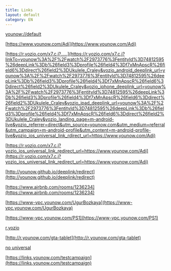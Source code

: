 ```yaml
---
title: Links
layout: default
category: EN
---
```


[younow://default](younow://default)

[https://www.younow.com/Adi](https://www.younow.com/Adi)

[https://r.yozio.com/x7.c.j?.....](https://r.yozio.com/x7.c.j?linkTo=younow%3A%2F%2Fwatch%2F2973776%3FentityId%3D74812595%26deepLink%3Db%26field3%3Dprofile%26field4%3Df7xMnApscR%26field6%3Ddirect%26field2%3DUkulele_Craley&yozio_android_deeplink_url=younow%3A%2F%2Fwatch%2F2973776%3FentityId%3D74812595%26deepLink%3Db%26field3%3Dprofile%26field4%3Df7xMnApscR%26field6%3Ddirect%26field2%3DUkulele_Craley&yozio_iphone_deeplink_url=younow%3A%2F%2Fwatch%2F2973776%3FentityId%3D74812595%26deepLink%3Db%26field3%3Dprofile%26field4%3Df7xMnApscR%26field6%3Ddirect%26field2%3DUkulele_Craley&yozio_ipad_deeplink_url=younow%3A%2F%2Fwatch%2F2973776%3FentityId%3D74812595%26deepLink%3Db%26field3%3Dprofile%26field4%3Df7xMnApscR%26field6%3Ddirect%26field2%3DUkulele_Craley&yozio_landing_page=m-android-live&yozio_referrer=direct&utm_source=younow.com&utm_medium=referral&utm_campaign=m-android-profile&utm_content=m-android-profile-live&yozio_ios_universal_link_rdirect_url=https://www.younow.com/Adi)

[https://r.yozio.com/x7.c.j?yozio_ios_universal_link_redirect_url=https://www.younow.com/Adi](https://r.yozio.com/x7.c.j?yozio_ios_universal_link_redirect_url=https://www.younow.com/Adi)

[http://younow.github.io/deeplink/redirect](http://younow.github.io/deeplink/redirect)

[https://www.airbnb.com/rooms/1236234](https://www.airbnb.com/rooms/1236234)

[https://www-vpc.younow.com/UgurBozkaya](https://www-vpc.younow.com/UgurBozkaya)

[https://www-vpc.younow.com/PS1](https://www-vpc.younow.com/PS1)

[r.yozio](https://r.yozio.com/x7.c.j?linkTo=younow%3A%2F%2Fprofile%2F797862%3Ffield3%3Dprofile%26field4%3DUFHDKMDbAh%26field6%3Ddirect%26field2%3DUgurBozkaya&yozio_ios_universal_link_redirect_url=https%3A%2F%2Fwww.younow.com%2FUgurBozkaya%3Fenv%3Dlive%3Ffield3%3Dprofile%26field4%3DUFHDKMDbAh%26field6%3Ddirect%26field2%3DUgurBozkaya&yozio_android_deeplink_url=younow%3A%2F%2Fprofile%2F797862%3Ffield3%3Dprofile%26field4%3DUFHDKMDbAh%26field6%3Ddirect%26field2%3DUgurBozkaya&yozio_iphone_deeplink_url=younow%3A%2F%2Fprofile%2F797862%3Ffield3%3Dprofile%26field4%3DUFHDKMDbAh%26field6%3Ddirect%26field2%3DUgurBozkaya&yozio_ipad_deeplink_url=younow%3A%2F%2Fprofile%2F797862%3Ffield3%3Dprofile%26field4%3DUFHDKMDbAh%26field6%3Ddirect%26field2%3DUgurBozkaya&yozio_landing_page=m-ios-profile&yozio_referrer=direct&utm_source=younow.com&utm_medium=referral&utm_campaign=m-ios-profile&utm_content=m-ios-profile-profile)

[http://r.younow.com/gta-tablet](http://r.younow.com/gta-tablet)

[no universal](https://r.younow.com/x7.c.j?linkTo=younow%3A%2F%2Fprofile%2F797862%3Ffield3%3Dprofile%26field4%3DUFHDKMDbAh%26field6%3Ddirect%26field2%3DUgurBozkaya&yozio_android_deeplink_url=younow%3A%2F%2Fprofile%2F797862%3Ffield3%3Dprofile%26field4%3DUFHDKMDbAh%26field6%3Ddirect%26field2%3DUgurBozkaya&yozio_iphone_deeplink_url=younow%3A%2F%2Fprofile%2F797862%3Ffield3%3Dprofile%26field4%3DUFHDKMDbAh%26field6%3Ddirect%26field2%3DUgurBozkaya&yozio_ipad_deeplink_url=younow%3A%2F%2Fprofile%2F797862%3Ffield3%3Dprofile%26field4%3DUFHDKMDbAh%26field6%3Ddirect%26field2%3DUgurBozkaya&yozio_landing_page=m-ios-profile&yozio_referrer=direct&utm_source=younow.com&utm_medium=referral&utm_campaign=m-ios-profile&utm_content=m-ios-profile-profile)

[https://links.younow.com/testcampaign](https://links.younow.com/testcampaign)
